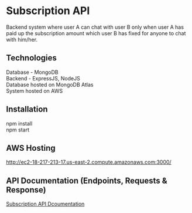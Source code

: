 # Subscription API

Backend system where user A can chat with user B only when user A has paid up the subscription amount which user B has fixed for anyone to chat with him/her.

## Technologies

Database - MongoDB <br/>
Backend - ExpressJS, NodeJS <br/>
Database hosted on MongoDB Atlas <br/>
System hosted on AWS 

## Installation

npm install
<br/>
npm start

## AWS Hosting 

http://ec2-18-217-213-17.us-east-2.compute.amazonaws.com:3000/

## API Documentation (Endpoints, Requests & Response)

[Subscription API Dcoumentation](https://documenter.getpostman.com/view/11648035/UV5deF1y)


